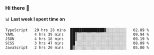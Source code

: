 ### Hi there 👋

<!--
**DBvc/DBvc** is a ✨ _special_ ✨ repository because its `README.md` (this file) appears on your GitHub profile.

Here are some ideas to get you started:

- 🔭 I’m currently working on ...
- 🌱 I’m currently learning ...
- 👯 I’m looking to collaborate on ...
- 🤔 I’m looking for help with ...
- 💬 Ask me about ...
- 📫 How to reach me: ...
- 😄 Pronouns: ...
- ⚡ Fun fact: ...
-->

📊 **Last week I spent time on**
<!--START_SECTION:waka-->
```text
TypeScript   29 hrs 28 mins  ███████████████▓░░░░░░░░░   62.89 % 
YAML         4 hrs 39 mins   ██▒░░░░░░░░░░░░░░░░░░░░░░   09.94 % 
JSON         4 hrs 18 mins   ██▒░░░░░░░░░░░░░░░░░░░░░░   09.19 % 
SCSS         3 hrs 47 mins   ██░░░░░░░░░░░░░░░░░░░░░░░   08.09 % 
JavaScript   2 hrs 20 mins   █▒░░░░░░░░░░░░░░░░░░░░░░░   05.00 % 
```
<!--END_SECTION:waka-->
